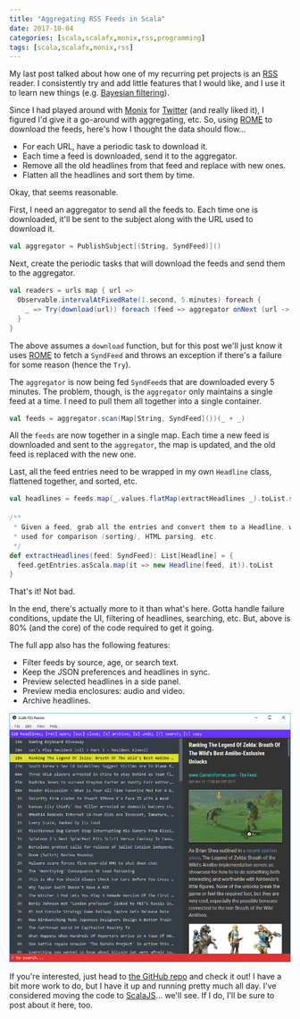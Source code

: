 ```yaml
---
title: "Aggregating RSS Feeds in Scala"
date: 2017-10-04
categories: [scala,scalafx,monix,rss,programming]
tags: [scala,scalafx,monix,rss]
---
```

My last post talked about how one of my recurring pet projects is an [RSS][rss] reader. I consistently try and add little features that I would like, and I use it to learn new things (e.g. [Bayesian filtering][bayes]).

Since I had played around with [Monix][monix] for [Twitter][twitter] (and really liked it), I figured I'd give it a go-around with aggregating, etc. So, using [ROME][rome] to download the feeds, here's how I thought the data should flow...

* For each URL, have a periodic task to download it.
* Each time a feed is downloaded, send it to the aggregator.
* Remove all the old headlines from that feed and replace with new ones.
* Flatten all the headlines and sort them by time.

Okay, that seems reasonable. 

First, I need an aggregator to send all the feeds to. Each time one is downloaded, it'll be sent to the subject along with the URL used to download it.

```scala
val aggregator = PublishSubject[(String, SyndFeed)]()
```

Next, create the periodic tasks that will download the feeds and send them to the aggregator.

```scala
val readers = urls map { url =>
  Observable.intervalAtFixedRate(1.second, 5.minutes) foreach {
    _ => Try(download(url)) foreach (feed => aggregator onNext (url -> feed))
  }
}
```

The above assumes a `download` function, but for this post we'll just know it uses [ROME][rome] to fetch a `SyndFeed` and throws an exception if there's a failure for some reason (hence the `Try`).

The `aggregator` is now being fed `SyndFeed`s that are downloaded every 5 minutes. The problem, though, is the `aggregator` only maintains a single feed at a time. I need to pull them all together into a single container.

```scala
val feeds = aggregator.scan(Map[String, SyndFeed]())(_ + _)
```

All the `feeds` are now together in a single map. Each time a new feed is downloaded and sent to the `aggregator`, the map is updated, and the old feed is replaced with the new one.

Last, all the feed entries need to be wrapped in my own `Headline` class, flattened together, and sorted, etc.

```scala
val headlines = feeds.map(_.values.flatMap(extractHeadlines _).toList.sorted)

/**
 * Given a feed, grab all the entries and convert them to a Headline, which can be
 * used for comparison (sorting), HTML parsing, etc.
 */
def extractHeadlines(feed: SyndFeed): List[Headline] = {
  feed.getEntries.asScala.map(it => new Headline(feed, it)).toList
}
```

That's it! Not bad.

In the end, there's actually more to it than what's here. Gotta handle failure conditions, update the UI, filtering of headlines, searching, etc. But, above is 80% (and the core) of the code required to get it going.

The full app also has the following features:

* Filter feeds by source, age, or search text.
* Keep the JSON preferences and headlines in sync.
* Preview selected headlines in a side panel.
* Preview media enclosures: audio and video.
* Archive headlines.

![screenshot](https://raw.githubusercontent.com/massung/codeninja/master/_posts/images/rss-reader.png)

If you're interested, just head to [the GitHub repo][repo] and check it out! I have a bit more work to do, but I have it up and running pretty much all day. I've considered moving the code to [ScalaJS][scalajs]... we'll see. If I do, I'll be sure to post about it here, too.

[rss]:			https://en.wikipedia.org/wiki/RSS
[bayes]:		https://en.wikipedia.org/wiki/Naive_Bayes_spam_filtering
[monix]:        https://monix.io
[twitter]:		https://twitter.com
[rome]:			https://rometools.github.io/rome/
[repo]:			https://github.com/massung/scala-rss
[scalajs]:		http://www.scala-js.org
